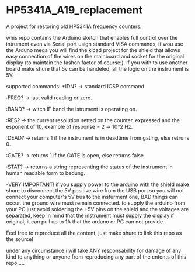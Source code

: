 # HP5341A_A19_replacement

A project for restoring old HP5341A frequency counters.

whis repo contains the Arduino sketch that enables full control over the intrument even via Serial port usign standard VISA commands, if wou use the Arduno mega you will find the kicad project for the shield that allows easy connection of the wires on the mainboard and socket for the original display (to maintain the fashon factor of course:).
if you with to use another board make shure that 5v can be handeled, all the logic on the instrument is 5V.

supported commands:
*IDN?    ->   standard ICSP command

:FREQ?   ->   last valid reading or zero.

:BAND?   ->   witch IF band the istrument is operating on.

:RES?    ->   the current resolution setted on the counter, expressed and the esponent of 10, example of response = 2 => 10^2 Hz.

:DEAD?   ->   returns 1 if the instrument is in deadtime from gating, else retruns 0.

:GATE?   ->   returns 1 if the GATE is open, else returns false.

:STAT?   ->   returns a string representing the status of the instrument in human readable form to bedung.


-VERY IMPORTANT!
if you supply power to the arduino with the shield make shure to disconnect the 5V positive wire from the USB port so you will not connect your computer's 5V bus to the insturment one, BAD things can occur. the ground wire must remain connected. to supply the arduino from your PC just avoid soldering the +5V pins on the shield and the voltages are separated, keep in mind that the instrument must supply the display if original, it can pull up to 1A that the arduno or PC can not provide.


Feel free to reproduce all the content, just make shure to link this repo as the source!

under any circumstance i will take ANY responsability for damage of any kind to anything or anyone from reproducing any part of the cntents of this repo.....
